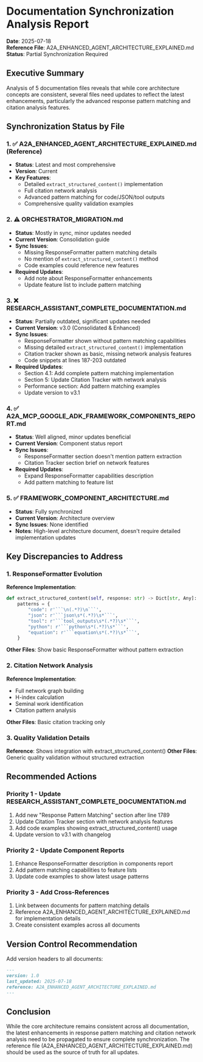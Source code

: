# Documentation Synchronization Analysis Report

**Date**: 2025-07-18  
**Reference File**: A2A_ENHANCED_AGENT_ARCHITECTURE_EXPLAINED.md  
**Status**: Partial Synchronization Required

## Executive Summary

Analysis of 5 documentation files reveals that while core architecture concepts are consistent, several files need updates to reflect the latest enhancements, particularly the advanced response pattern matching and citation analysis features.

## Synchronization Status by File

### 1. ✅ A2A_ENHANCED_AGENT_ARCHITECTURE_EXPLAINED.md (Reference)
- **Status**: Latest and most comprehensive
- **Version**: Current
- **Key Features**:
  - Detailed `extract_structured_content()` implementation
  - Full citation network analysis
  - Advanced pattern matching for code/JSON/tool outputs
  - Comprehensive quality validation examples

### 2. ⚠️ ORCHESTRATOR_MIGRATION.md
- **Status**: Mostly in sync, minor updates needed
- **Current Version**: Consolidation guide
- **Sync Issues**:
  - Missing ResponseFormatter pattern matching details
  - No mention of `extract_structured_content()` method
  - Code examples could reference new features
- **Required Updates**:
  - Add note about ResponseFormatter enhancements
  - Update feature list to include pattern matching

### 3. ❌ RESEARCH_ASSISTANT_COMPLETE_DOCUMENTATION.md
- **Status**: Partially outdated, significant updates needed
- **Current Version**: v3.0 (Consolidated & Enhanced)
- **Sync Issues**:
  - ResponseFormatter shown without pattern matching capabilities
  - Missing detailed `extract_structured_content()` implementation
  - Citation tracker shown as basic, missing network analysis features
  - Code snippets at lines 187-203 outdated
- **Required Updates**:
  - Section 4.1: Add complete pattern matching implementation
  - Section 5: Update Citation Tracker with network analysis
  - Performance section: Add pattern matching examples
  - Update version to v3.1

### 4. ✅ A2A_MCP_GOOGLE_ADK_FRAMEWORK_COMPONENTS_REPORT.md
- **Status**: Well aligned, minor updates beneficial
- **Current Version**: Component status report
- **Sync Issues**:
  - ResponseFormatter section doesn't mention pattern extraction
  - Citation Tracker section brief on network features
- **Required Updates**:
  - Expand ResponseFormatter capabilities description
  - Add pattern matching to feature list

### 5. ✅ FRAMEWORK_COMPONENT_ARCHITECTURE.md
- **Status**: Fully synchronized
- **Current Version**: Architecture overview
- **Sync Issues**: None identified
- **Notes**: High-level architecture document, doesn't require detailed implementation updates

## Key Discrepancies to Address

### 1. ResponseFormatter Evolution
**Reference Implementation**:
```python
def extract_structured_content(self, response: str) -> Dict[str, Any]:
    patterns = {
        "code": r'```\n(.*?)\n```',
        "json": r'```json\s*(.*?)\s*```',
        "tool": r'```tool_outputs\s*(.*?)\s*```',
        "python": r'```python\s*(.*?)\s*```',
        "equation": r'```equation\s*(.*?)\s*```',
    }
```

**Other Files**: Show basic ResponseFormatter without pattern extraction

### 2. Citation Network Analysis
**Reference Implementation**:
- Full network graph building
- H-index calculation
- Seminal work identification
- Citation pattern analysis

**Other Files**: Basic citation tracking only

### 3. Quality Validation Details
**Reference**: Shows integration with extract_structured_content()
**Other Files**: Generic quality validation without structured extraction

## Recommended Actions

### Priority 1 - Update RESEARCH_ASSISTANT_COMPLETE_DOCUMENTATION.md
1. Add new "Response Pattern Matching" section after line 1789
2. Update Citation Tracker section with network analysis features
3. Add code examples showing extract_structured_content() usage
4. Update version to v3.1 with changelog

### Priority 2 - Update Component Reports
1. Enhance ResponseFormatter description in components report
2. Add pattern matching capabilities to feature lists
3. Update code examples to show latest usage patterns

### Priority 3 - Add Cross-References
1. Link between documents for pattern matching details
2. Reference A2A_ENHANCED_AGENT_ARCHITECTURE_EXPLAINED.md for implementation details
3. Create consistent examples across all documents

## Version Control Recommendation

Add version headers to all documents:
```markdown
---
version: 1.0
last_updated: 2025-07-18
reference: A2A_ENHANCED_AGENT_ARCHITECTURE_EXPLAINED.md
---
```

## Conclusion

While the core architecture remains consistent across all documentation, the latest enhancements in response pattern matching and citation network analysis need to be propagated to ensure complete synchronization. The reference file (A2A_ENHANCED_AGENT_ARCHITECTURE_EXPLAINED.md) should be used as the source of truth for all updates.